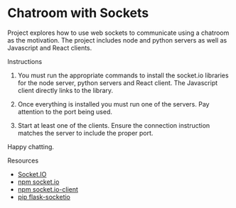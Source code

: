 Chatroom with Sockets
==============

Project explores how to use web sockets to communicate using a chatroom as the motivation.  The project includes node and python servers as well as Javascript and React clients.

Instructions
1) You must run the appropriate commands to install the socket.io libraries for the node server, python servers and React client. The Javascript client directly links to the library.

2) Once everything is installed you must run one of the servers.  Pay attention to the port being used.

3) Start at least one of the clients. Ensure the connection instruction matches the server to include the proper port.

Happy chatting.

Resources
<ul>
<li><a href="https://socket.io/" target="_blank">Socket.IO</a></li>
<li><a href="https://www.npmjs.com/package/socket.io">npm socket.io</a></li>
<li><a href="https://www.npmjs.com/package/socket.io-client" target="_blank">npm socket.io-client</a></li>
<li><a href="https://flask-socketio.readthedocs.io/en/latest/" target="_blank">pip flask-socketio</a></li>
</ul>